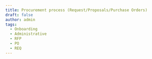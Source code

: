 ```yaml
---
title: Procurement process (Request/Proposals/Purchase Orders)
draft: false
author: admin
tags:
  - Onboarding
  - Administrative
  - RFP
  - PO
  - REQ
---
```

